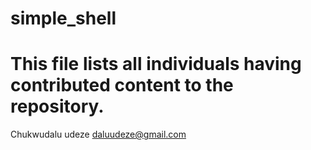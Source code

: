 # simple_shell

# This file lists all individuals having contributed content to the repository.
Chukwudalu udeze <daluudeze@gmail.com>
